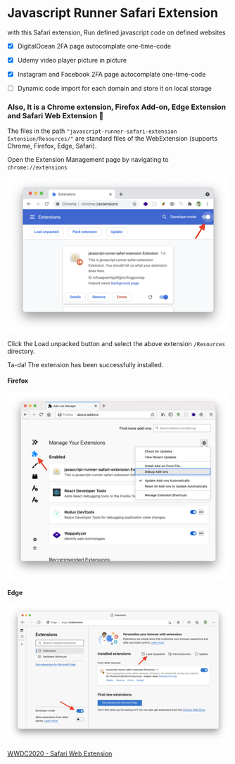 # Javascript Runner Safari Extension
with this Safari extension, Run defined javascript code on defined websites

- [x] DigitalOcean 2FA page autocomplate one-time-code

- [x] Udemy video player picture in picture

- [x] Instagram and Facebook 2FA page autocomplate one-time-code

- [ ] Dynamic code import for each domain and store it on local storage



### Also, It is a Chrome extension, Firefox Add-on, Edge Extension and Safari Web Extension 🎉 
The files in the path `"javascript-runner-safari-extension Extension/Resources/"` are standard files of the WebExtension (supports Chrome, Firefox, Edge, Safari).

Open the Extension Management page by navigating to `chrome://extensions`

![Load chrome extension](https://github.com/alikadir/javascript-runner-safari-extension/blob/main/chrome-extension-load.png?raw=true)

Click the Load unpacked button and select the above extension `/Resources` directory. 

Ta-da! The extension has been successfully installed.

#### Firefox

![Load firefox extension](https://github.com/alikadir/javascript-runner-safari-extension/blob/main/firefox-extension-load.png?raw=true)

#### Edge
![Load edge extension](https://github.com/alikadir/javascript-runner-safari-extension/blob/main/edge-extension-load.png?raw=true)

[WWDC2020 - Safari Web Extension](https://developer.apple.com/videos/play/wwdc2020/10665/)

